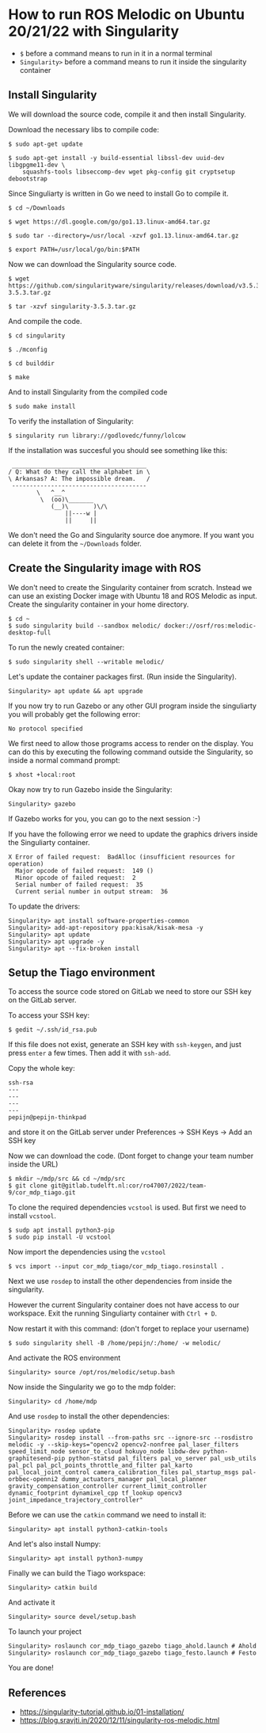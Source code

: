 # How to run ROS Melodic on Ubuntu 20/21/22 with Singularity
- `$` before a command means to run in it in a normal terminal
- `Singularity>` before a command means to run it inside the singularity container


## Install Singularity
We will download the source code, compile it and then install Singularity.

Download the necessary libs to compile code:
```
$ sudo apt-get update

$ sudo apt-get install -y build-essential libssl-dev uuid-dev libgpgme11-dev \
    squashfs-tools libseccomp-dev wget pkg-config git cryptsetup debootstrap
```


Since Singuliarty is written in Go we need to install Go to compile it.
```
$ cd ~/Downloads

$ wget https://dl.google.com/go/go1.13.linux-amd64.tar.gz

$ sudo tar --directory=/usr/local -xzvf go1.13.linux-amd64.tar.gz

$ export PATH=/usr/local/go/bin:$PATH
```


Now we can download the Singularity source code.
```
$ wget https://github.com/singularityware/singularity/releases/download/v3.5.3/singularity-3.5.3.tar.gz

$ tar -xzvf singularity-3.5.3.tar.gz
```

And compile the code.
```
$ cd singularity

$ ./mconfig

$ cd builddir

$ make
```

And to install Singularity from the compiled code
```
$ sudo make install
```

To verify the installation of Singularity:
```
$ singularity run library://godlovedc/funny/lolcow
```

If the installation was succesful you should see something like this:
```
 ______________________________________
/ Q: What do they call the alphabet in \
\ Arkansas? A: The impossible dream.   /
 --------------------------------------
        \   ^__^
         \  (oo)\_______
            (__)\       )\/\
                ||----w |
                ||     ||
```

We don't need the Go and Singularity source doe anymore. If you want you can delete it from the `~/Downloads` folder.


## Create the Singularity image with ROS
We don't need to create the Singularity container from scratch. Instead we can use an existing Docker image with Ubuntu 18 and ROS Melodic as input. Create the singularity container in your home directory.
```
$ cd ~
$ sudo singularity build --sandbox melodic/ docker://osrf/ros:melodic-desktop-full
```

To run the newly created container:
```
$ sudo singularity shell --writable melodic/
```

Let's update the container packages first. (Run inside the Singularity).
```
Singularity> apt update && apt upgrade

```

If you now try to run Gazebo or any other GUI program inside the singuliarty you will probably get the following error:
```
No protocol specified
```

We first need to allow those programs access to render on the display. You can do this by executing the following command outside the Singularity, so inside a normal command prompt:
```
$ xhost +local:root
```

Okay now try to run Gazebo inside the Singularity:
```
Singularity> gazebo
```

If Gazebo works for you, you can go to the next session :-)

If you have the following error we need to update the graphics drivers inside the Singuliarty container.
```
X Error of failed request:  BadAlloc (insufficient resources for operation)
  Major opcode of failed request:  149 ()
  Minor opcode of failed request:  2
  Serial number of failed request:  35
  Current serial number in output stream:  36 
```

To update the drivers:
```
Singularity> apt install software-properties-common
Singularity> add-apt-repository ppa:kisak/kisak-mesa -y
Singularity> apt update
Singularity> apt upgrade -y
Singularity> apt --fix-broken install
```


## Setup the Tiago environment
To access the source code stored on GitLab we need to store our SSH key on the GitLab server.

To access your SSH key:
```
$ gedit ~/.ssh/id_rsa.pub
```

If this file does not exist, generate an SSH key with `ssh-keygen`, and just press `enter` a few times. Then add it with `ssh-add`.

Copy the whole key:
```
ssh-rsa 
---
---
---
---
pepijn@pepijn-thinkpad
```

and store it on the GitLab server under Preferences -> SSH Keys -> Add an SSH key

Now we can download the code. (Dont forget to change your team number inside the URL)

```
$ mkdir ~/mdp/src && cd ~/mdp/src
$ git clone git@gitlab.tudelft.nl:cor/ro47007/2022/team-9/cor_mdp_tiago.git
```

To clone the required dependencies `vcstool` is used. But first we need to install `vcstool`.
```
$ sudp apt install python3-pip
$ sudo pip install -U vcstool
```

Now import the dependencies using the `vcstool`
```
$ vcs import --input cor_mdp_tiago/cor_mdp_tiago.rosinstall .
```

Next we use `rosdep` to install the other dependencies from inside the singularity.

However the current Singularity container does not have access to our workspace. Exit the running Singuliarty container with `Ctrl + D`.

Now restart it with this command:  (don't forget to replace your username)
```
$ sudo singularity shell -B /home/pepijn/:/home/ -w melodic/
```

And activate the ROS environment
```
Singularity> source /opt/ros/melodic/setup.bash
```

Now inside the Singularity we go to the mdp folder:
```
Singularity> cd /home/mdp
```

And use `rosdep` to install the other dependencies:
```
Singularity> rosdep update
Singularity> rosdep install --from-paths src --ignore-src --rosdistro melodic -y --skip-keys="opencv2 opencv2-nonfree pal_laser_filters speed_limit_node sensor_to_cloud hokuyo_node libdw-dev python-graphitesend-pip python-statsd pal_filters pal_vo_server pal_usb_utils pal_pcl pal_pcl_points_throttle_and_filter pal_karto pal_local_joint_control camera_calibration_files pal_startup_msgs pal-orbbec-openni2 dummy_actuators_manager pal_local_planner gravity_compensation_controller current_limit_controller dynamic_footprint dynamixel_cpp tf_lookup opencv3 joint_impedance_trajectory_controller"
```

Before we can use the `catkin` command we need to install it:
```
Singularity> apt install python3-catkin-tools
```

And let's also install Numpy:
```
Singularity> apt install python3-numpy
```

Finally we can build the Tiago workspace:
```
Singularity> catkin build
```

And activate it
```
Singularity> source devel/setup.bash
```

To launch your project
```
Singularity> roslaunch cor_mdp_tiago_gazebo tiago_ahold.launch # Ahold
Singularity> roslaunch cor_mdp_tiago_gazebo tiago_festo.launch # Festo
```

You are done!

## References
- https://singularity-tutorial.github.io/01-installation/
- https://blog.sravjti.in/2020/12/11/singularity-ros-melodic.html








